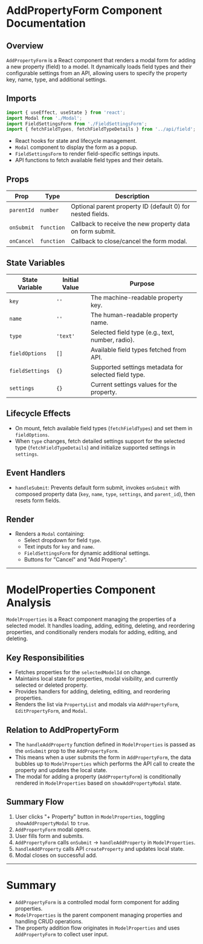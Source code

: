 
# AddPropertyForm Component Documentation

## Overview

`AddPropertyForm` is a React component that renders a modal form for adding a new property (field) to a model. It dynamically loads field types and their configurable settings from an API, allowing users to specify the property key, name, type, and additional settings.

## Imports

```js
import { useEffect, useState } from 'react';
import Modal from './Modal';
import FieldSettingsForm from './FieldSettingsForm';
import { fetchFieldTypes, fetchFieldTypeDetails } from '../api/field';
```

- React hooks for state and lifecycle management.
- `Modal` component to display the form as a popup.
- `FieldSettingsForm` to render field-specific settings inputs.
- API functions to fetch available field types and their details.

## Props

| Prop       | Type       | Description                                              |
|------------|------------|----------------------------------------------------------|
| `parentId` | `number`   | Optional parent property ID (default 0) for nested fields. |
| `onSubmit` | `function` | Callback to receive the new property data on form submit.|
| `onCancel` | `function` | Callback to close/cancel the form modal.                 |

## State Variables

| State Variable   | Initial Value | Purpose                                              |
|------------------|---------------|-----------------------------------------------------|
| `key`            | `''`          | The machine-readable property key.                   |
| `name`           | `''`          | The human-readable property name.                    |
| `type`           | `'text'`      | Selected field type (e.g., text, number, radio).     |
| `fieldOptions`   | `[]`          | Available field types fetched from API.              |
| `fieldSettings`  | `{}`          | Supported settings metadata for selected field type.|
| `settings`       | `{}`          | Current settings values for the property.            |

## Lifecycle Effects

- On mount, fetch available field types (`fetchFieldTypes`) and set them in `fieldOptions`.
- When `type` changes, fetch detailed settings support for the selected type (`fetchFieldTypeDetails`) and initialize supported settings in `settings`.

## Event Handlers

- `handleSubmit`: Prevents default form submit, invokes `onSubmit` with composed property data (`key`, `name`, `type`, `settings`, and `parent_id`), then resets form fields.

## Render

- Renders a `Modal` containing:
  - Select dropdown for field `type`.
  - Text inputs for `key` and `name`.
  - `FieldSettingsForm` for dynamic additional settings.
  - Buttons for "Cancel" and "Add Property".

---

# ModelProperties Component Analysis

`ModelProperties` is a React component managing the properties of a selected model. It handles loading, adding, editing, deleting, and reordering properties, and conditionally renders modals for adding, editing, and deleting.

## Key Responsibilities

- Fetches properties for the `selectedModelId` on change.
- Maintains local state for properties, modal visibility, and currently selected or deleted property.
- Provides handlers for adding, deleting, editing, and reordering properties.
- Renders the list via `PropertyList` and modals via `AddPropertyForm`, `EditPropertyForm`, and `Modal`.

## Relation to AddPropertyForm

- The `handleAddProperty` function defined in `ModelProperties` is passed as the `onSubmit` prop to the `AddPropertyForm`.
- This means when a user submits the form in `AddPropertyForm`, the data bubbles up to `ModelProperties` which performs the API call to create the property and updates the local state.
- The modal for adding a property (`AddPropertyForm`) is conditionally rendered in `ModelProperties` based on `showAddPropertyModal` state.

## Summary Flow

1. User clicks "+ Property" button in `ModelProperties`, toggling `showAddPropertyModal` to `true`.
2. `AddPropertyForm` modal opens.
3. User fills form and submits.
4. `AddPropertyForm` calls `onSubmit` → `handleAddProperty` in `ModelProperties`.
5. `handleAddProperty` calls API `createProperty` and updates local state.
6. Modal closes on successful add.

---

# Summary

- `AddPropertyForm` is a controlled modal form component for adding properties.
- `ModelProperties` is the parent component managing properties and handling CRUD operations.
- The property addition flow originates in `ModelProperties` and uses `AddPropertyForm` to collect user input.
